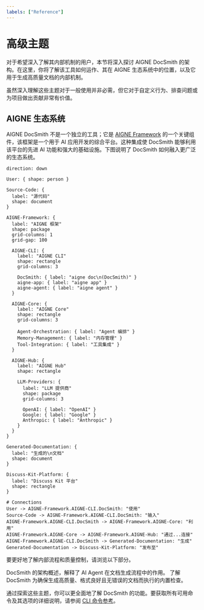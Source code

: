 ```yaml
---
labels: ["Reference"]
---
```


# 高级主题

对于希望深入了解其内部机制的用户，本节将深入探讨 AIGNE DocSmith 的架构。在这里，你将了解该工具如何运作、其在 AIGNE 生态系统中的位置，以及它用于生成高质量文档的内部机制。

虽然深入理解这些主题对于一般使用并非必需，但它对于自定义行为、排查问题或为项目做出贡献非常有价值。

## AIGNE 生态系统

AIGNE DocSmith 不是一个独立的工具；它是 [AIGNE Framework](https://www.aigne.io/en/framework) 的一个关键组件，该框架是一个用于 AI 应用开发的综合平台。这种集成使 DocSmith 能够利用该平台的先进 AI 功能和强大的基础设施。下图说明了 DocSmith 如何融入更广泛的生态系统。

```d2
direction: down

User: { shape: person }

Source-Code: {
  label: "源代码"
  shape: document
}

AIGNE-Framework: {
  label: "AIGNE 框架"
  shape: package
  grid-columns: 1
  grid-gap: 100

  AIGNE-CLI: {
    label: "AIGNE CLI"
    shape: rectangle
    grid-columns: 3

    DocSmith: { label: "aigne doc\n(DocSmith)" }
    aigne-app: { label: "aigne app" }
    aigne-agent: { label: "aigne agent" }
  }

  AIGNE-Core: {
    label: "AIGNE Core"
    shape: rectangle
    grid-columns: 3

    Agent-Orchestration: { label: "Agent 编排" }
    Memory-Management: { label: "内存管理" }
    Tool-Integration: { label: "工具集成" }
  }

  AIGNE-Hub: {
    label: "AIGNE Hub"
    shape: rectangle

    LLM-Providers: {
      label: "LLM 提供商"
      shape: package
      grid-columns: 3

      OpenAI: { label: "OpenAI" }
      Google: { label: "Google" }
      Anthropic: { label: "Anthropic" }
    }
  }
}

Generated-Documentation: {
  label: "生成的\n文档"
  shape: document
}

Discuss-Kit-Platform: {
  label: "Discuss Kit 平台"
  shape: rectangle
}

# Connections
User -> AIGNE-Framework.AIGNE-CLI.DocSmith: "使用"
Source-Code -> AIGNE-Framework.AIGNE-CLI.DocSmith: "输入"
AIGNE-Framework.AIGNE-CLI.DocSmith -> AIGNE-Framework.AIGNE-Core: "利用"
AIGNE-Framework.AIGNE-Core -> AIGNE-Framework.AIGNE-Hub: "通过...连接"
AIGNE-Framework.AIGNE-CLI.DocSmith -> Generated-Documentation: "生成"
Generated-Documentation -> Discuss-Kit-Platform: "发布至"
```

要更好地了解内部流程和质量控制，请浏览以下部分。

<x-cards data-columns="2">
  <x-card data-title="工作原理" data-href="/advanced/how-it-works" data-icon="lucide:cpu">
    DocSmith 的架构概述，解释了 AI Agent 在文档生成流程中的作用。
  </x-card>
  <x-card data-title="质量保证" data-href="/advanced/quality-assurance" data-icon="lucide:shield-check">
    了解 DocSmith 为确保生成高质量、格式良好且无错误的文档而执行的内置检查。
  </x-card>
</x-cards>

通过探索这些主题，你可以更全面地了解 DocSmith 的功能。要获取所有可用命令及其选项的详细说明，请参阅 [CLI 命令参考](./cli-reference.md)。